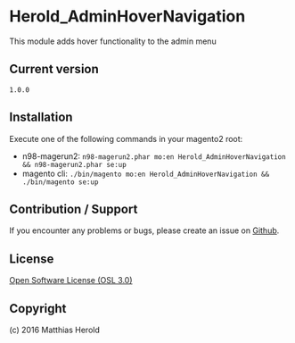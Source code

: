 # Herold_AdminHoverNavigation

This module adds hover functionality to the admin menu

## Current version

`1.0.0`

## Installation

Execute one of the following commands in your magento2 root:

- n98-magerun2: `n98-magerun2.phar mo:en Herold_AdminHoverNavigation && n98-magerun2.phar se:up`
- magento cli: `./bin/magento mo:en Herold_AdminHoverNavigation && ./bin/magento se:up`

## Contribution / Support

If you encounter any problems or bugs, please create an issue on [Github](https://github.com/matthiasherold/magento2.module.herold.adminhovernavigation).

## License

[Open Software License (OSL 3.0)](http://opensource.org/licenses/osl-3.0.php)

## Copyright

(c) 2016 Matthias Herold